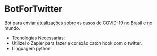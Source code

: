 # BotForTwitter
Bot para enviar atualizações sobre os casos de COVID-19 no Brasil e no mundo.
- Tecnologias Necessárias:
- Utilizei o Zapier para fazer a conexão catch hook com o twitter.
- Linguagem python

